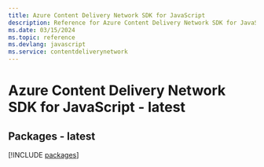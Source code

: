 ```yaml
---
title: Azure Content Delivery Network SDK for JavaScript
description: Reference for Azure Content Delivery Network SDK for JavaScript
ms.date: 03/15/2024
ms.topic: reference
ms.devlang: javascript
ms.service: contentdeliverynetwork
---
```

# Azure Content Delivery Network SDK for JavaScript - latest
## Packages - latest
[!INCLUDE [packages](content-delivery-network-index.md)]